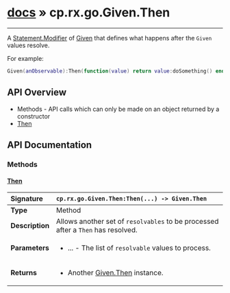 # [docs](index.md) » cp.rx.go.Given.Then
---

A [Statement.Modifier](cp.rx.go.Statement.Modifier.md) of [Given](cp.rx.go.Given.md)
that defines what happens after the `Given` values resolve.

For example:

```lua
Given(anObservable):Then(function(value) return value:doSomething() end)
```

## API Overview
* Methods - API calls which can only be made on an object returned by a constructor
 * [Then](#then)

## API Documentation

### Methods

#### [Then](#then)
| <span style="float: left;">**Signature**</span> | <span style="float: left;">`cp.rx.go.Given.Then:Then(...) -> Given.Then` </span>                                                          |
| -----------------------------------------------------|---------------------------------------------------------------------------------------------------------|
| **Type**                                             | Method |
| **Description**                                      | Allows another set of `resolvables` to be processed after a `Then` has resolved. |
| **Parameters**                                       | <ul><li>...      - The list of <code>resolvable</code> values to process.</li></ul> |
| **Returns**                                          | <ul><li>Another <a href="cp.rx.go.Given.Then.md">Given.Then</a> instance.</li></ul> |

